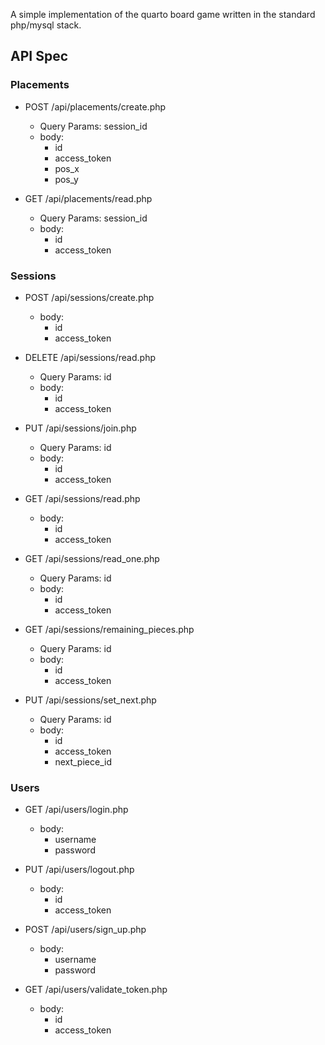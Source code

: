 A simple implementation of the quarto board game written in the standard php/mysql stack.

## API Spec

### Placements 

* POST /api/placements/create.php
  * Query Params: session_id
  * body:
    * id
    * access_token
    * pos_x
    * pos_y

* GET /api/placements/read.php
  * Query Params: session_id
  * body:
    * id
    * access_token

### Sessions

* POST /api/sessions/create.php
  * body:
    * id
    * access_token

* DELETE /api/sessions/read.php
  * Query Params: id
  * body:
    * id
    * access_token

* PUT /api/sessions/join.php
  * Query Params: id
  * body:
    * id
    * access_token

* GET /api/sessions/read.php
  * body:
    * id
    * access_token

* GET /api/sessions/read_one.php
  * Query Params: id
  * body:
    * id
    * access_token

* GET /api/sessions/remaining_pieces.php
  * Query Params: id
  * body:
    * id
    * access_token

* PUT /api/sessions/set_next.php
  * Query Params: id
  * body:
    * id
    * access_token
    * next_piece_id

### Users

* GET /api/users/login.php
  * body:
    * username 
    * password 

* PUT /api/users/logout.php
  * body:
    * id
    * access_token

* POST /api/users/sign_up.php
  * body:
    * username 
    * password 

* GET /api/users/validate_token.php
  * body:
    * id
    * access_token
